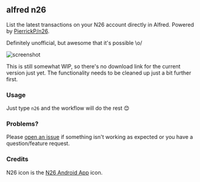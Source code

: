 ## alfred n26

List the latest transactions on your N26 account directly in Alfred. Powered by [PierrickP/n26](https://github.com/PierrickP/n26).

Definitely unofficial, but awesome that it's possible \o/

![screenshot](https://cloud.githubusercontent.com/assets/2625584/18004621/57a356a2-6b95-11e6-9a24-926acff722f0.png)

This is still somewhat WIP, so there's no download link for the current version just yet. The functionality needs to be cleaned up just a bit further first.

### Usage

Just type `n26` and the workflow will do the rest 😊

### Problems?

Please [open an issue](https://github.com/kiliankoe/alfred_n26/issues/new) if something isn't working as expected or you have a question/feature request.

### Credits

N26 icon is the [N26 Android App](https://play.google.com/store/apps/details?id=de.number26.android) icon.

